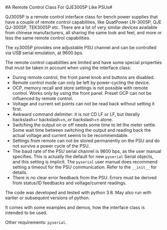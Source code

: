 #A Remote Control Class For QJE3005P Like PSUs#

QJ3005P is a remote control interface class for bench power
supplies that have a couple of
remote control capabilities, like QuatPower LN-3005P, QJE QJ-3005P, TEK3005P
etc. There are a lot of very similar devices available from chinese manufacturers,
all sharing the same look and feel, and more or less the same
remote control capabilities.

The xy3005P provides one adjustable PSU channel and can be controlled via
USB serial emulation, at 9600 bps.

The remote control capabilities are limited and have some special properties
that must be taken in account when using the interface class:

- During remote control, the front panel knob and buttons are disabled.
- Remote control mode can only be left by power-cycling the device.
- OCP, memory recall and store settings is not possible with remote control.
  Works only by using the front panel. Preset OCP can not be influenced
  by remote control.
- Voltage and current set points can not be read back without setting it
  first.
- Awkward command delimiter: it is not CD LF or LF, but literally backslash+r
  backslash+n, or backslash+n alone.
- Switching the output on or off needs some time to let the meter settle.
  Some wait time between switching the output and reading back the actual
  voltage and current seems to be recommendable.
- Settings from remote can not be stored permanently on the PSU and do not
  survive a power cycle of the PSU.
- The baud rate of the PSU serial channel is 9600 bps, as the user manual
  specifies. This is actually the default for new `pyserial` Serial objects,
  and this setting is implicit. The `pyserial` user manual does recommend 
  setting a timeout for the PSU communication.
  Refer to the `__init__` for details.
- There is no clear error feedback from the PSU. Errors must be derived from
  status/ID feedbacks and voltage/current readings.

The code was developed and tested with python 3.8. May also run with
earlier or subsequent versions of python.

It comes with some examples and demos, how the interface class is
intended to be used.

Other requirements: `pyserial`.